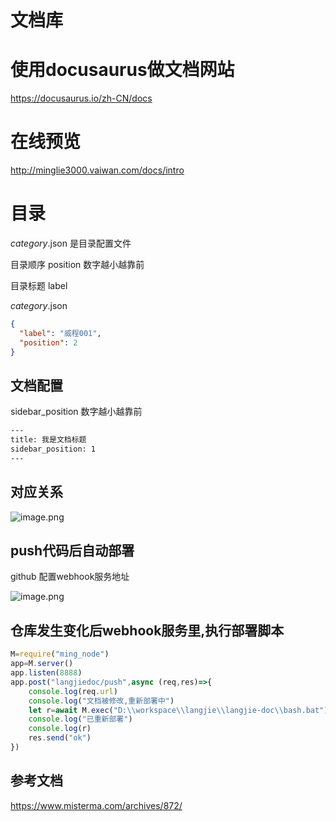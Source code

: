 # 文档库

# 使用docusaurus做文档网站

https://docusaurus.io/zh-CN/docs

# 在线预览
http://minglie3000.vaiwan.com/docs/intro

# 目录
_category_.json 是目录配置文件

目录顺序 position 数字越小越靠前

目录标题 label 

_category_.json
``` json
{
  "label": "威程001",
  "position": 2
}

```


##  文档配置
sidebar_position 数字越小越靠前
``` sh
---
title: 我是文档标题
sidebar_position: 1
---
```

##  对应关系
![image.png](https://langjie.oss-cn-hangzhou.aliyuncs.com/minglie/img/doc.png)



## push代码后自动部署
github 配置webhook服务地址

![image.png](https://langjie.oss-cn-hangzhou.aliyuncs.com/minglie/img/webhook.png)

## 仓库发生变化后webhook服务里,执行部署脚本
``` js
M=require("ming_node")
app=M.server()
app.listen(8888)
app.post("langjiedoc/push",async (req,res)=>{
    console.log(req.url)
    console.log("文档被修改,重新部署中")
    let r=await M.exec("D:\\workspace\\langjie\\langjie-doc\\bash.bat")
    console.log("已重新部署")
    console.log(r)
    res.send("ok")
})
```

## 参考文档
https://www.misterma.com/archives/872/